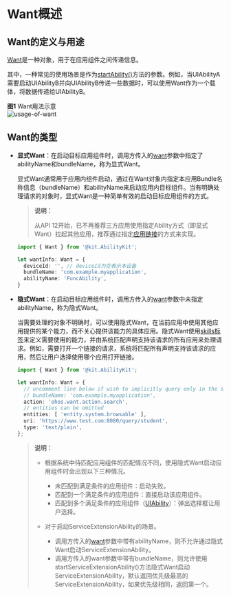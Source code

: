 # Want概述

<!--Kit: Ability Kit-->
<!--Subsystem: Ability-->
<!--Owner: @li-weifeng2024-->
<!--Designer: @li-weifeng2024-->
<!--Tester: @lixueqing513-->
<!--Adviser: @huipeizi-->

## Want的定义与用途

[Want](../reference/apis-ability-kit/js-apis-app-ability-want.md)是一种对象，用于在应用组件之间传递信息。

其中，一种常见的使用场景是作为[startAbility()](../reference/apis-ability-kit/js-apis-inner-application-uiAbilityContext.md#startability)方法的参数。例如，当UIAbilityA需要启动UIAbilityB并向UIAbilityB传递一些数据时，可以使用Want作为一个载体，将数据传递给UIAbilityB。

**图1** Want用法示意  
![usage-of-want](figures/usage-of-want.png)  


## Want的类型

- **显式Want**：在启动目标应用组件时，调用方传入的[want](../reference/apis-ability-kit/js-apis-app-ability-want.md)参数中指定了abilityName和bundleName，称为显式Want。
  
    显式Want通常用于应用内组件启动，通过在Want对象内指定本应用Bundle名称信息（bundleName）和abilityName来启动应用内目标组件。当有明确处理请求的对象时，显式Want是一种简单有效的启动目标应用组件的方式。
    > **说明：**
    >
    > 从API 12开始，已不再推荐三方应用使用指定Ability方式（即显式Want）拉起其他应用，推荐通过指定[应用链接](app-startup-overview.md#应用链接)的方式来实现。
  
  ```ts
  import { Want } from '@kit.AbilityKit';

  let wantInfo: Want = {
    deviceId: '', // deviceId为空表示本设备
    bundleName: 'com.example.myapplication',
    abilityName: 'FuncAbility',
  }
  ```
  
- **隐式Want**：在启动目标应用组件时，调用方传入的[want](../reference/apis-ability-kit/js-apis-app-ability-want.md)参数中未指定abilityName，称为隐式Want。
  
  当需要处理的对象不明确时，可以使用隐式Want，在当前应用中使用其他应用提供的某个能力，而不关心提供该能力的具体应用。隐式Want使用[skills标签](../quick-start/module-configuration-file.md#skills标签)来定义需要使用的能力，并由系统匹配声明支持该请求的所有应用来处理请求。例如，需要打开一个链接的请求，系统将匹配所有声明支持该请求的应用，然后让用户选择使用哪个应用打开链接。
  
  
  ```ts
  import { Want } from '@kit.AbilityKit';

  let wantInfo: Want = {
    // uncomment line below if wish to implicitly query only in the specific bundle.
    // bundleName: 'com.example.myapplication',
    action: 'ohos.want.action.search',
    // entities can be omitted
    entities: [ 'entity.system.browsable' ],
    uri: 'https://www.test.com:8080/query/student',
    type: 'text/plain',
  };
  ```
  
  > **说明：**
  > - 根据系统中待匹配应用组件的匹配情况不同，使用隐式Want启动应用组件时会出现以下三种情况。
  >   - 未匹配到满足条件的应用组件：启动失败。
  >   - 匹配到一个满足条件的应用组件：直接启动该应用组件。
  >   - 匹配到多个满足条件的应用组件（[UIAbility](../reference/apis-ability-kit/js-apis-app-ability-uiAbility.md)）：弹出选择框让用户选择。
  > 
  > - 对于启动ServiceExtensionAbility的场景。
  >   - 调用方传入的[want](../reference/apis-ability-kit/js-apis-app-ability-want.md)参数中带有abilityName，则不允许通过隐式Want启动ServiceExtensionAbility。
  >   - 调用方传入的want参数中带有bundleName，则允许使用startServiceExtensionAbility()方法隐式Want启动ServiceExtensionAbility，默认返回优先级最高的ServiceExtensionAbility，如果优先级相同，返回第一个。
